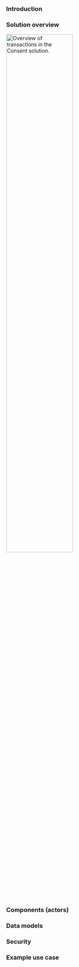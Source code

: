 ### Introduction


### Solution overview


<img src="consent-overview-transactions.png" width="60%" style="float: none" alt="Overview of transactions in the Consent solution."/>


### Components (actors)


### Data models


### Security


### Example use case